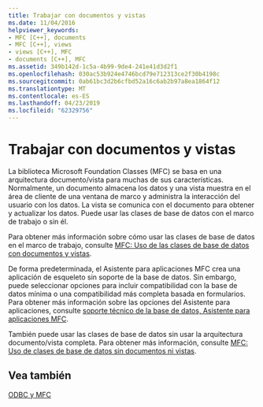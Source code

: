 ```yaml
---
title: Trabajar con documentos y vistas
ms.date: 11/04/2016
helpviewer_keywords:
- MFC [C++], documents
- MFC [C++], views
- views [C++], MFC
- documents [C++], MFC
ms.assetid: 349b142d-1c5a-4b99-9de4-241e41d3d2f1
ms.openlocfilehash: 030ac53b924e4746bcd79e712313ce2f30b4198c
ms.sourcegitcommit: 0ab61bc3d2b6cfbd52a16c6ab2b97a8ea1864f12
ms.translationtype: MT
ms.contentlocale: es-ES
ms.lasthandoff: 04/23/2019
ms.locfileid: "62329756"
---
```

# <a name="working-with-documents-and-views"></a>Trabajar con documentos y vistas

La biblioteca Microsoft Foundation Classes (MFC) se basa en una arquitectura documento/vista para muchas de sus características. Normalmente, un documento almacena los datos y una vista muestra en el área de cliente de una ventana de marco y administra la interacción del usuario con los datos. La vista se comunica con el documento para obtener y actualizar los datos. Puede usar las clases de base de datos con el marco de trabajo o sin él.

Para obtener más información sobre cómo usar las clases de base de datos en el marco de trabajo, consulte [MFC: Uso de las clases de base de datos con documentos y vistas](../../data/mfc-using-database-classes-with-documents-and-views.md).

De forma predeterminada, el Asistente para aplicaciones MFC crea una aplicación de esqueleto sin soporte de la base de datos. Sin embargo, puede seleccionar opciones para incluir compatibilidad con la base de datos mínima o una compatibilidad más completa basada en formularios. Para obtener más información sobre las opciones del Asistente para aplicaciones, consulte [soporte técnico de la base de datos, Asistente para aplicaciones MFC](../../mfc/reference/database-support-mfc-application-wizard.md).

También puede usar las clases de base de datos sin usar la arquitectura documento/vista completa. Para obtener más información, consulte [MFC: Uso de clases de base de datos sin documentos ni vistas](../../data/mfc-using-database-classes-without-documents-and-views.md).

## <a name="see-also"></a>Vea también

[ODBC y MFC](../../data/odbc/odbc-and-mfc.md)
